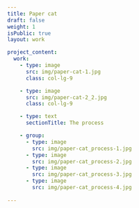 ```yaml
---
title: Paper cat
draft: false
weight: 1
isPublic: true
layout: work

project_content:
  work:
    - type: image
      src: img/paper-cat-1.jpg
      class: col-lg-9

    - type: image
      src: img/paper-cat-2_2.jpg
      class: col-lg-9

    - type: text
      sectionTitle: The process

    - group:
      - type: image
        src: img/paper-cat_process-1.jpg
      - type: image
        src: img/paper-cat_process-2.jpg
      - type: image
        src: img/paper-cat_process-3.jpg
      - type: image
        src: img/paper-cat_process-4.jpg
        
---
```

